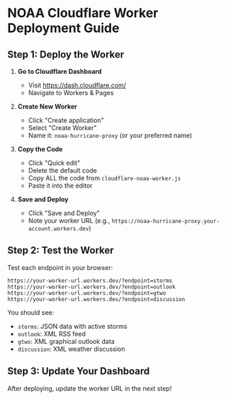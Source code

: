 # NOAA Cloudflare Worker Deployment Guide

## Step 1: Deploy the Worker

1. **Go to Cloudflare Dashboard**
   - Visit https://dash.cloudflare.com/
   - Navigate to Workers & Pages

2. **Create New Worker**
   - Click "Create application"
   - Select "Create Worker"
   - Name it: `noaa-hurricane-proxy` (or your preferred name)

3. **Copy the Code**
   - Click "Quick edit"
   - Delete the default code
   - Copy ALL the code from `cloudflare-noaa-worker.js`
   - Paste it into the editor

4. **Save and Deploy**
   - Click "Save and Deploy"
   - Note your worker URL (e.g., `https://noaa-hurricane-proxy.your-account.workers.dev`)

## Step 2: Test the Worker

Test each endpoint in your browser:

```
https://your-worker-url.workers.dev/?endpoint=storms
https://your-worker-url.workers.dev/?endpoint=outlook
https://your-worker-url.workers.dev/?endpoint=gtwo
https://your-worker-url.workers.dev/?endpoint=discussion
```

You should see:
- `storms`: JSON data with active storms
- `outlook`: XML RSS feed
- `gtwo`: XML graphical outlook data
- `discussion`: XML weather discussion

## Step 3: Update Your Dashboard

After deploying, update the worker URL in the next step!